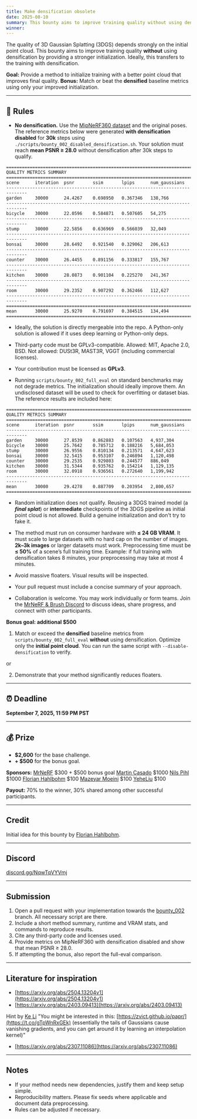 ```yaml
---
title: Make densification obsolete
date: 2025-08-10
summary: This bounty aims to improve training quality without using densification by providing a stronger initialization.
winner: 
---
```

The quality of 3D Gaussian Splatting (3DGS) depends strongly on the initial point cloud. This bounty aims to improve training quality **without** using densification by providing a stronger initialization. Ideally, this transfers to the training with densification.

**Goal:** Provide a method to initialize training with a better point cloud that improves final quality.
**Bonus:** Match or beat the **densified** baseline metrics using only your improved initialization.

---

## 🔧 Rules

* **No densification.** Use the [MipNeRF360 dataset](http://storage.googleapis.com/gresearch/refraw360/360_v2.zip) and the original poses. The reference metrics below were generated **with densification disabled** for **30k** steps using `./scripts/bounty_002_disabled_densification.sh`.
  Your solution must reach **mean PSNR ≥ 28.0** without densification after 30k steps to qualify.

```
==============================================================================
QUALITY METRICS SUMMARY
==============================================================================
scene      iteration  psnr       ssim       lpips      num_gaussians  
------------------------------------------------------------------------------
garden     30000      24.4267    0.698950   0.367346   138,766        
------------------------------------------------------------------------------
bicycle    30000      22.0596    0.584871   0.507605   54,275         
------------------------------------------------------------------------------
stump      30000      22.5856    0.636969   0.566039   32,049         
------------------------------------------------------------------------------
bonsai     30000      28.6492    0.921540   0.329062   206,613        
------------------------------------------------------------------------------
counter    30000      26.4455    0.891156   0.333817   155,767        
------------------------------------------------------------------------------
kitchen    30000      28.0873    0.901104   0.225270   241,367        
------------------------------------------------------------------------------
room       30000      29.2352    0.907292   0.362466   112,627        
------------------------------------------------------------------------------
==============================================================================
mean       30000      25.9270    0.791697   0.384515   134,494        
==============================================================================
```

* Ideally, the solution is directly mergeable into the repo. A Python-only solution is allowed if it uses deep learning or Python-only deps.

* Third-party code must be GPLv3-compatible. Allowed: MIT, Apache 2.0, BSD. Not allowed: DUSt3R, MAST3R, VGGT (including commercial licenses).

* Your contribution must be licensed as **GPLv3**.

* Running `scripts/bounty_002_full_eval` on standard benchmarks may not degrade metrics. The initialization should ideally improve them. An undisclosed dataset will be used to check for overfitting or dataset bias. The reference results are included here: 

```
==============================================================================
QUALITY METRICS SUMMARY
==============================================================================
scene      iteration  psnr       ssim       lpips      num_gaussians
------------------------------------------------------------------------------
garden     30000      27.8539    0.862883   0.107563   4,937,304
bicycle    30000      25.7642    0.785712   0.188216   5,684,053
stump      30000      26.9556    0.810134   0.213571   4,647,623
bonsai     30000      32.5415    0.953107   0.246894   1,120,498
counter    30000      29.2535    0.929803   0.244577   886,049
kitchen    30000      31.5344    0.935762   0.154214   1,129,135
room       30000      32.0918    0.936561   0.272640   1,199,942
------------------------------------------------------------------------------
mean       30000      29.4278    0.887709   0.203954   2,800,657
==============================================================================
```

* Random initialization does not qualify. Reusing a 3DGS trained model (a ***final splat***) or **intermediate** checkpoints of the 3DGS pipeline as initial point cloud is not allowed. Build a genuine initialization and don't try to fake it.

* The method must run on consumer hardware with **≤ 24 GB VRAM**. It must scale to large datasets with no hard cap on the number of images. **2k–3k images** or larger datasets must work. Preprocessing time must be **≤ 50%** of a scene’s full training time. Example: if full training with densification takes 8 minutes, your preprocessing may take at most 4 minutes.

* Avoid massive floaters. Visual results will be inspected.

* Your pull request must include a concise summary of your approach.

* Collaboration is welcome. You may work individually or form teams. Join the [MrNeRF & Brush Discord](https://discord.gg/NqwTqVYVmj) to discuss ideas, share progress, and connect with other participants.

**Bonus goal: additional \$500** 
1. Match or exceed the **densified** baseline metrics from `scripts/bounty_002_full_eval` **without** using densification. Optimize only the **initial point cloud**. You can run the same script with `--disable-densification` to verify.

or 

2. Demonstrate that your method significantly reduces floaters.

---

## ⏰ Deadline

**September 7, 2025, 11:59 PM PST**

---

## 💰 Prize

* **\$2,600** for the base challenge.
* **+ \$500** for the bonus goal.

**Sponsors:**
[MrNeRF](https://x.com/janusch_patas) \$300 + \$500 bonus goal
[Martin Casado](https://x.com/martin_casado) \$1000
[Nils Pihl](https://x.com/broodsugar) \$1000
[Florian Hahlbohm](https://x.com/fhahlbohm) \$100
[Mazeyar Moeini](https://x.com/mazy1998) \$100
[YeheLiu](https://x.com/YeheLiu) \$100

**Payout:** 70% to the winner, 30% shared among other successful participants.

---

## Credit
Initial idea for this bounty by [Florian Hahlbohm](https://x.com/fhahlbohm).

---

## Discord
[discord.gg/NqwTqVYVmj](https://t.co/lrl64WGvlD)

---

## Submission

1. Open a pull request with your implementation towards the [bounty_002](https://github.com/MrNeRF/gaussian-splatting-cuda/tree/bounty_002) branch. All necessary script are there.
2. Include a short method summary, runtime and VRAM stats, and commands to reproduce results.
3. Cite any third-party code and licenses used.
4. Provide metrics on MipNeRF360 with densification disabled and show that mean PSNR ≥ 28.0.
5. If attempting the bonus, also report the full-eval comparison.

---

## Literature for inspiration

* [https://arxiv.org/abs/2504.13204v1](https://arxiv.org/abs/2504.13204v1)
* [https://arxiv.org/abs/2403.09413](https://arxiv.org/abs/2403.09413)

Hint by [Ke Li](https://x.com/KL_Div/status/1954799627867152598) "You might be interested in this: [https://zvict.github.io/papr/](https://t.co/gTpWnRxGEk) (essentially the tails of Gaussians cause vanishing gradients, and you can get around it by learning an interpolation kernel)"
* [https://arxiv.org/abs/2307.11086](https://arxiv.org/abs/2307.11086)
---

## Notes

* If your method needs new dependencies, justify them and keep setup simple.
* Reproducibility matters. Please fix seeds where applicable and document data preprocessing.
* Rules can be adjusted if necessary.
